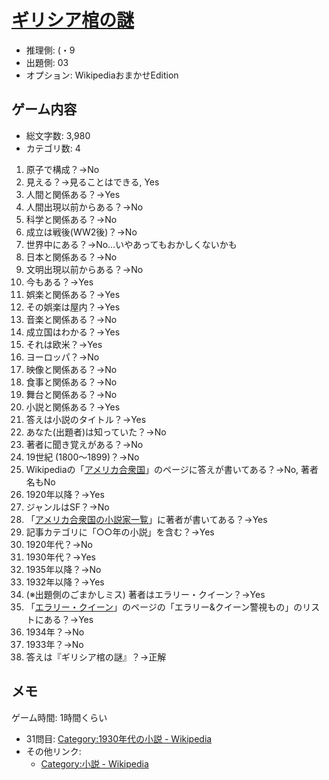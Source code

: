 # [ギリシア棺の謎](https://ja.wikipedia.org/wiki/%E3%82%AE%E3%83%AA%E3%82%B7%E3%82%A2%E6%A3%BA%E3%81%AE%E8%AC%8E)

- 推理側: (・9
- 出題側: 03
- オプション: WikipediaおまかせEdition

## ゲーム内容

- 総文字数: 3,980
- カテゴリ数: 4

1. 原子で構成？→No
2. 見える？→見ることはできる, Yes
3. 人間と関係ある？→Yes
4. 人間出現以前からある？→No
5. 科学と関係ある？→No
6. 成立は戦後(WW2後)？→No
7. 世界中にある？→No…いやあってもおかしくないかも
8. 日本と関係ある？→No
9. 文明出現以前からある？→No
10. 今もある？→Yes
11. 娯楽と関係ある？→Yes
12. その娯楽は屋内？→Yes
13. 音楽と関係ある？→No
14. 成立国はわかる？→Yes
15. それは欧米？→Yes
16. ヨーロッパ？→No
17. 映像と関係ある？→No
18. 食事と関係ある？→No
19. 舞台と関係ある？→No
20. 小説と関係ある？→Yes
21. 答えは小説のタイトル？→Yes
22. あなた(出題者)は知っていた？→No
23. 著者に聞き覚えがある？→No
24. 19世紀 (1800～1899)？→No
25. Wikipediaの「[アメリカ合衆国](https://ja.wikipedia.org/wiki/%E3%82%A2%E3%83%A1%E3%83%AA%E3%82%AB%E5%90%88%E8%A1%86%E5%9B%BD)」のページに答えが書いてある？→No, 著者名もNo
26. 1920年以降？→Yes
27. ジャンルはSF？→No
28. 「[アメリカ合衆国の小説家一覧](https://ja.wikipedia.org/wiki/%E3%82%A2%E3%83%A1%E3%83%AA%E3%82%AB%E5%90%88%E8%A1%86%E5%9B%BD%E3%81%AE%E5%B0%8F%E8%AA%AC%E5%AE%B6%E4%B8%80%E8%A6%A7)」に著者が書いてある？→Yes
29. 記事カテゴリに「○○年の小説」を含む？→Yes
30. 1920年代？→No
31. 1930年代？→Yes
32. 1935年以降？→No
33. 1932年以降？→Yes
34. (※出題側のごまかしミス) 著者はエラリー・クイーン？→Yes
35. 「[エラリー・クイーン](https://ja.wikipedia.org/wiki/%E3%82%A8%E3%83%A9%E3%83%AA%E3%83%BC%E3%83%BB%E3%82%AF%E3%82%A4%E3%83%BC%E3%83%B3)」のページの「エラリー&クイーン警視もの」のリストにある？→Yes
36. 1934年？→No
37. 1933年？→No
38. 答えは『ギリシア棺の謎』？→正解

## メモ

ゲーム時間: 1時間くらい

- 31問目: [Category:1930年代の小説 - Wikipedia](https://ja.wikipedia.org/wiki/Category:1930%E5%B9%B4%E4%BB%A3%E3%81%AE%E5%B0%8F%E8%AA%AC)
- その他リンク:
  - [Category:小説 - Wikipedia](https://ja.wikipedia.org/wiki/Category:%E5%B0%8F%E8%AA%AC)
